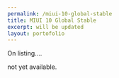 ```yaml
---
permalink: /miui-10-global-stable
title: MIUI 10 Global Stable
excerpt: will be updated
layout: portofolio
---
```

On listing....

not yet available.
